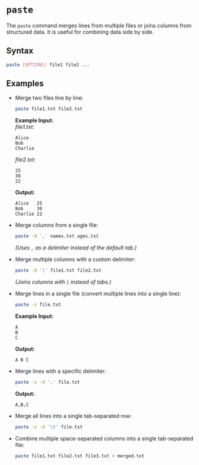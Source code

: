 # **`paste`**  
The `paste` command merges lines from multiple files or joins columns from structured data. It is useful for combining data side by side.  

## **Syntax**  
```bash
paste [OPTIONS] file1 file2 ...
```


## **Examples**  

- Merge two files line by line:  
  ```bash
  paste file1.txt file2.txt
  ```
  **Example Input:**  
  *file1.txt:*  
  ```
  Alice
  Bob
  Charlie
  ```
  *file2.txt:*  
  ```
  25
  30
  22
  ```
  **Output:**  
  ```
  Alice   25
  Bob     30
  Charlie 22
  ```

- Merge columns from a single file:  
  ```bash
  paste -d ',' names.txt ages.txt
  ```
  *(Uses `,` as a delimiter instead of the default tab.)*

- Merge multiple columns with a custom delimiter:  
  ```bash
  paste -d '|' file1.txt file2.txt
  ```
  *(Joins columns with `|` instead of tabs.)*

- Merge lines in a single file (convert multiple lines into a single line):  
  ```bash
  paste -s file.txt
  ```
  **Example Input:**  
  ```
  A
  B
  C
  ```
  **Output:**  
  ```
  A B C
  ```

- Merge lines with a specific delimiter:  
  ```bash
  paste -s -d ',' file.txt
  ```
  **Output:**  
  ```
  A,B,C
  ```

- Merge all lines into a single tab-separated row:  
  ```bash
  paste -s -d '\t' file.txt
  ```

- Combine multiple space-separated columns into a single tab-separated file:  
  ```bash
  paste file1.txt file2.txt file3.txt > merged.txt
  ```

